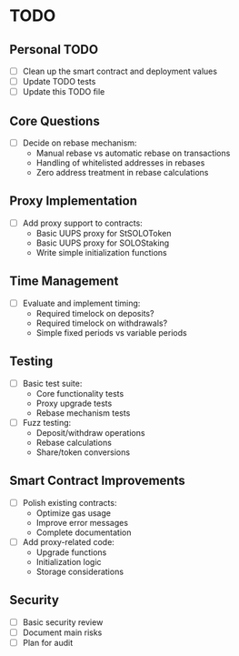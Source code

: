 # TODO
## Personal TODO
- [ ] Clean up the smart contract and deployment values
- [ ] Update TODO tests
- [ ] Update this TODO file

## Core Questions
- [ ] Decide on rebase mechanism:
  - Manual rebase vs automatic rebase on transactions
  - Handling of whitelisted addresses in rebases
  - Zero address treatment in rebase calculations

## Proxy Implementation
- [ ] Add proxy support to contracts:
  - Basic UUPS proxy for StSOLOToken
  - Basic UUPS proxy for SOLOStaking
  - Write simple initialization functions

## Time Management
- [ ] Evaluate and implement timing:
  - Required timelock on deposits?
  - Required timelock on withdrawals?
  - Simple fixed periods vs variable periods

## Testing
- [ ] Basic test suite:
  - Core functionality tests
  - Proxy upgrade tests
  - Rebase mechanism tests
- [ ] Fuzz testing:
  - Deposit/withdraw operations
  - Rebase calculations
  - Share/token conversions

## Smart Contract Improvements
- [ ] Polish existing contracts:
  - Optimize gas usage
  - Improve error messages
  - Complete documentation
- [ ] Add proxy-related code:
  - Upgrade functions
  - Initialization logic
  - Storage considerations

## Security
- [ ] Basic security review
- [ ] Document main risks
- [ ] Plan for audit
